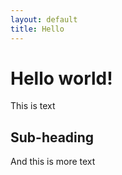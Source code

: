 ```yaml
---
layout: default
title: Hello
---
```

# Hello world! 
This is text

## Sub-heading
And this is more text
